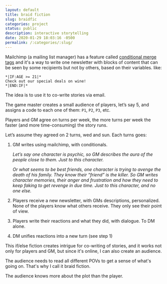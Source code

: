 ```yaml
---
layout: default
title: braid fiction
slug: braidfic
categories: project
status: public
description: interactive storytelling
date: 2020-01-29 18:03:16 -0500
permalink: /:categories/:slug/
---
```

Mailchimp (a mailing list manager) has a feature called [conditional merge tags](https://mailchimp.com/help/use-conditional-merge-tag-blocks/) and it's a way to write one newsletter with blocks of content that can be seen by some recipients but not by others, based on their variables. like:
```
*|IF:AGE >= 21|* 
Check out our special deals on wine!
*|END:IF|*
```
The idea is to use it to co-write stories via email.

The game master creates a small audience of players, let’s say 5, and assigns a code to each one of them: `P1`, `P2`, `P3`, etc.

Players and GM agree on turns per week, the more turns per week the faster (and more time-consuming) the story runs.

Let’s assume they agreed on 2 turns, wed and sun. Each turns goes:

1. GM writes using mailchimp, with conditionals.

    *Let’s say one character is psychic, so GM describes the aura of the people close to them. Just to this character.*

    *Or what seems to be best friends, one character is trying to avenge the death of his family. They know their “friend” is the killer. So GM writes character memories, their anger and frustration and how they need to keep faking to get revenge in due time. Just to this character, and no one else.*

2. Players receive a new newsletter, with GMs descriptions, personalized. None of the players know what others receive. They only see their point of view.

3. Players write their reactions and what they did, with dialogue. To DM alone.

4. DM unifies reactions into a new turn (see step 1)

This if/else fiction creates intrigue for co-writing of stories, and it works not only for players and GM, but since it's online, I can also create an audience.

The audience needs to read all different POVs to get a sense of what's going on. That's why I call it braid fiction.

The audience knows more about the plot than the player.